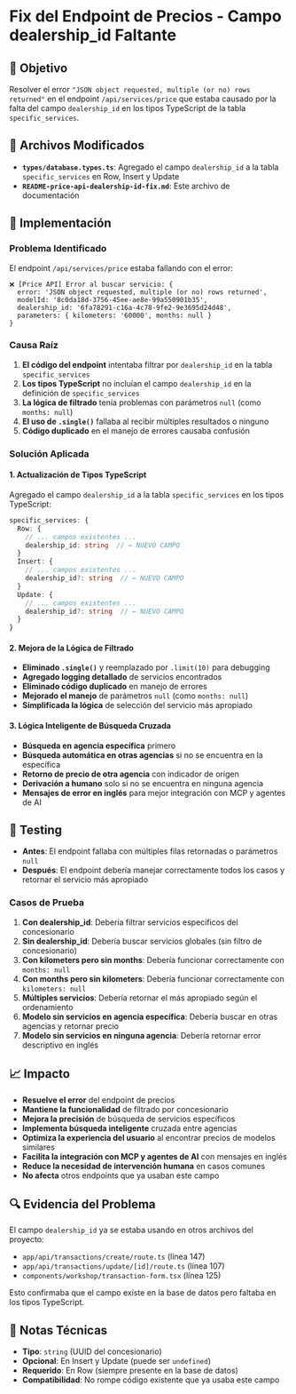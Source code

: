 # Fix del Endpoint de Precios - Campo dealership_id Faltante

## 🎯 Objetivo
Resolver el error `"JSON object requested, multiple (or no) rows returned"` en el endpoint `/api/services/price` que estaba causado por la falta del campo `dealership_id` en los tipos TypeScript de la tabla `specific_services`.

## 📁 Archivos Modificados
- **`types/database.types.ts`**: Agregado el campo `dealership_id` a la tabla `specific_services` en Row, Insert y Update
- **`README-price-api-dealership-id-fix.md`**: Este archivo de documentación

## 🚀 Implementación

### Problema Identificado
El endpoint `/api/services/price` estaba fallando con el error:
```
❌ [Price API] Error al buscar servicio: {
  error: 'JSON object requested, multiple (or no) rows returned',
  modelId: '8c0da18d-3756-45ee-ae8e-99a550901b35',
  dealership_id: '6fa78291-c16a-4c78-9fe2-9e3695d24d48',
  parameters: { kilometers: '60000', months: null }
}
```

### Causa Raíz
1. **El código del endpoint** intentaba filtrar por `dealership_id` en la tabla `specific_services`
2. **Los tipos TypeScript** no incluían el campo `dealership_id` en la definición de `specific_services`
3. **La lógica de filtrado** tenía problemas con parámetros `null` (como `months: null`)
4. **El uso de `.single()`** fallaba al recibir múltiples resultados o ninguno
5. **Código duplicado** en el manejo de errores causaba confusión

### Solución Aplicada

#### 1. Actualización de Tipos TypeScript
Agregado el campo `dealership_id` a la tabla `specific_services` en los tipos TypeScript:

```typescript
specific_services: {
  Row: {
    // ... campos existentes ...
    dealership_id: string  // ← NUEVO CAMPO
  }
  Insert: {
    // ... campos existentes ...
    dealership_id?: string  // ← NUEVO CAMPO
  }
  Update: {
    // ... campos existentes ...
    dealership_id?: string  // ← NUEVO CAMPO
  }
}
```

#### 2. Mejora de la Lógica de Filtrado
- **Eliminado `.single()`** y reemplazado por `.limit(10)` para debugging
- **Agregado logging detallado** de servicios encontrados
- **Eliminado código duplicado** en manejo de errores
- **Mejorado el manejo** de parámetros `null` (como `months: null`)
- **Simplificada la lógica** de selección del servicio más apropiado

#### 3. Lógica Inteligente de Búsqueda Cruzada
- **Búsqueda en agencia específica** primero
- **Búsqueda automática en otras agencias** si no se encuentra en la específica
- **Retorno de precio de otra agencia** con indicador de origen
- **Derivación a humano** solo si no se encuentra en ninguna agencia
- **Mensajes de error en inglés** para mejor integración con MCP y agentes de AI

## 🧪 Testing
- **Antes**: El endpoint fallaba con múltiples filas retornadas o parámetros `null`
- **Después**: El endpoint debería manejar correctamente todos los casos y retornar el servicio más apropiado

### Casos de Prueba
1. **Con dealership_id**: Debería filtrar servicios específicos del concesionario
2. **Sin dealership_id**: Debería buscar servicios globales (sin filtro de concesionario)
3. **Con kilometers pero sin months**: Debería funcionar correctamente con `months: null`
4. **Con months pero sin kilometers**: Debería funcionar correctamente con `kilometers: null`
5. **Múltiples servicios**: Debería retornar el más apropiado según el ordenamiento
6. **Modelo sin servicios en agencia específica**: Debería buscar en otras agencias y retornar precio
7. **Modelo sin servicios en ninguna agencia**: Debería retornar error descriptivo en inglés

## 📈 Impacto
- **Resuelve el error** del endpoint de precios
- **Mantiene la funcionalidad** de filtrado por concesionario
- **Mejora la precisión** de búsqueda de servicios específicos
- **Implementa búsqueda inteligente** cruzada entre agencias
- **Optimiza la experiencia del usuario** al encontrar precios de modelos similares
- **Facilita la integración con MCP y agentes de AI** con mensajes en inglés
- **Reduce la necesidad de intervención humana** en casos comunes
- **No afecta** otros endpoints que ya usaban este campo

## 🔍 Evidencia del Problema
El campo `dealership_id` ya se estaba usando en otros archivos del proyecto:
- `app/api/transactions/create/route.ts` (línea 147)
- `app/api/transactions/update/[id]/route.ts` (línea 107)
- `components/workshop/transaction-form.tsx` (línea 125)

Esto confirmaba que el campo existe en la base de datos pero faltaba en los tipos TypeScript.

## 📝 Notas Técnicas
- **Tipo**: `string` (UUID del concesionario)
- **Opcional**: En Insert y Update (puede ser `undefined`)
- **Requerido**: En Row (siempre presente en la base de datos)
- **Compatibilidad**: No rompe código existente que ya usaba este campo 